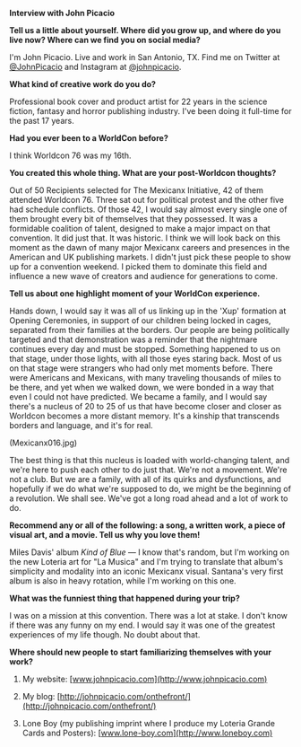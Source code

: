 **Interview with John Picacio**

**Tell us a little about yourself. Where did you grow up, and where do you live now? Where can we find you on social media?**

I'm John Picacio. Live and work in San Antonio, TX. Find me on Twitter at [@JohnPicacio](https://www.twitter.com/JohnPicacio) and Instagram at [@johnpicacio](http://www.instagram.com/johnpicacio).

**What kind of creative work do you do?**

Professional book cover and product artist for 22 years in the science fiction, fantasy and horror publishing industry. I've been doing it full-time for the past 17 years.

**Had you ever been to a WorldCon before?**

I think Worldcon 76 was my 16th.

**You created this whole thing. What are your post-Worldcon thoughts?**

Out of 50 Recipients selected for The Mexicanx Initiative, 42 of them attended Worldcon 76. Three sat out for political protest and the other five had schedule conflicts. Of those 42, I would say almost every single one of them brought every bit of themselves that they possessed. It was a formidable coalition of talent, designed to make a major impact on that convention. It did just that. It was historic. I think we will look back on this moment as the dawn of many major Mexicanx careers and presences in the American and UK publishing markets. I didn't just pick these people to show up for a convention weekend. I picked them to dominate this field and influence a new wave of creators and audience for generations to come.

**Tell us about one highlight moment of your WorldCon experience.**

Hands down, I would say it was all of us linking up in the 'Xup' formation at Opening Ceremonies, in support of our children being locked in cages, separated from their families at the borders. Our people are being politically targeted and that demonstration was a reminder that the nightmare continues every day and must be stopped. Something happened to us on that stage, under those lights, with all those eyes staring back. Most of us on that stage were strangers who had only met moments before. There were Americans and Mexicans, with many traveling thousands of miles to be there, and yet when we walked down, we were bonded in a way that even I could not have predicted. We became a family, and I would say there's a nucleus of 20 to 25 of us that have become closer and closer as Worldcon becomes a more distant memory. It's a kinship that transcends borders and language, and it's for real.

(Mexicanx016.jpg)

The best thing is that this nucleus is loaded with world-changing talent, and we're here to push each other to do just that. We're not a movement. We're not a club. But we are a family, with all of its quirks and dysfunctions, and hopefully if we do what we're supposed to do, we might be the beginning of a revolution. We shall see. We've got a long road ahead and a lot of work to do.

**Recommend any or all of the following: a song, a written work, a piece of visual art, and a movie. Tell us why you love them!**

Miles Davis' album _Kind of Blue_ — I know that's random, but I'm working on the new Loteria art for "La Musica" and I'm trying to translate that album's simplicity and modality into an iconic Mexicanx visual. Santana's very first album is also in heavy rotation, while I'm working on this one.

**What was the funniest thing that happened during your trip?**

I was on a mission at this convention. There was a lot at stake. I don't know if there was any funny on my end. I would say it was one of the greatest experiences of my life though. No doubt about that.

**Where should new people to start familiarizing themselves with your work?**

1) My website: [www.johnpicacio.com](http://www.johnpicacio.com)

2) My blog: [http://johnpicacio.com/onthefront/](http://johnpicacio.com/onthefront/)

3) Lone Boy (my publishing imprint where I produce my Loteria Grande Cards and Posters): [www.lone-boy.com](http://www.loneboy.com)
